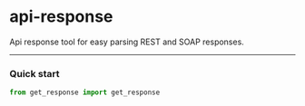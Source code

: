 # api-response
Api response tool for easy parsing REST and SOAP responses.

___
### Quick start
```python
from get_response import get_response
```
